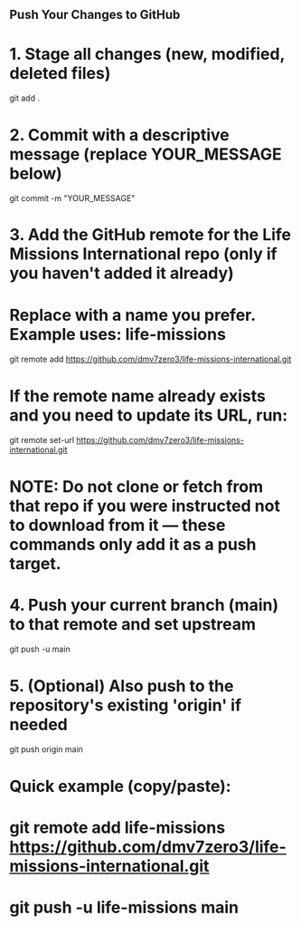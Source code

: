## Push Your Changes to GitHub

# 1. Stage all changes (new, modified, deleted files)

git add .

# 2. Commit with a descriptive message (replace YOUR_MESSAGE below)

git commit -m "YOUR_MESSAGE"

# 3. Add the GitHub remote for the Life Missions International repo (only if you haven't added it already)

# Replace <remote-name> with a name you prefer. Example uses: life-missions

git remote add <remote-name> https://github.com/dmv7zero3/life-missions-international.git

# If the remote name already exists and you need to update its URL, run:

git remote set-url <remote-name> https://github.com/dmv7zero3/life-missions-international.git

# NOTE: Do not clone or fetch from that repo if you were instructed not to download from it — these commands only add it as a push target.

# 4. Push your current branch (main) to that remote and set upstream

git push -u <remote-name> main

# 5. (Optional) Also push to the repository's existing 'origin' if needed

git push origin main

# Quick example (copy/paste):

# git remote add life-missions https://github.com/dmv7zero3/life-missions-international.git

# git push -u life-missions main
